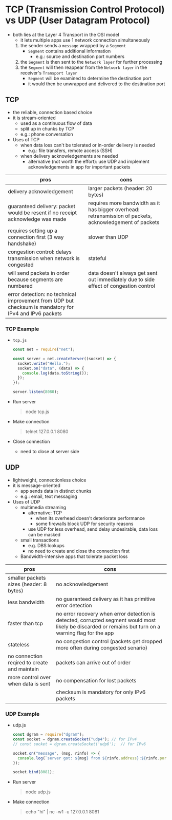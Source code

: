 # TCP (Transmission Control Protocol) vs UDP (User Datagram Protocol)

- both lies at the Layer 4 Transport in the OSI model
  - it lets multiple apps use 1 network connection simultaneously
  1. the sender sends a `message` wrapped by a `Segment`
     - `Segment` contains additional information
       - e.g.: source and destination port numbers
  2. the `Segment` is then sent to the `Network layer` for further processing
  3. the `Segment` will then reappear from the `Network layer` in the receiver's `Transport layer`
     - `Segment` will be examined to determine the destination port
     - it would then be unwrapped and delivered to the destination port

## TCP

- the reliable, connection based choice
- it is stream-oriented
  - used as a continuous flow of data
  - split up in chunks by TCP
  - e.g.: phone conversation
- Uses of TCP
  - when data loss can't be tolerated or in-order delivery is needed
    - e.g.: file transfers, remote access (SSH)
  - when delivery acknowledgements are needed
    - alternative (not worth the effort): use UDP and implement acknowledgements in app for important packets

| pros                                                                                                   | cons                                                                                                     |
| ------------------------------------------------------------------------------------------------------ | -------------------------------------------------------------------------------------------------------- |
| delivery acknowledgement                                                                               | larger packets (header: 20 bytes)                                                                        |
| guaranteed delivery: packet would be resent if no receipt acknowledge was made                         | requires more bandwidth as it has bigger overhead: retransmission of packets, acknowledgement of packets |
| requires setting up a connection first (3 way handshake)                                               | slower than UDP                                                                                          |
| congestion control: delays transmission when network is congested                                      | stateful                                                                                                 |
| will send packets in order because segments are numbered                                               | data doesn't always get sent out immediately due to side effect of congestion control                    |
| error detection: no technical improvement from UDP but checksum is mandatory for IPv4 and IPv6 packets |                                                                                                          |

### TCP Example

- `tcp.js`

  ```javascript
  const net = require("net");

  const server = net.createServer((socket) => {
    socket.write("Hello.");
    socket.on("data", (data) => {
      console.log(data.toString());
    });
  });

  server.listen(8080);
  ```

- Run server
  > node tcp.js
- Make connection
  > telnet 127.0.0.1 8080
- Close connection
  - need to close at server side

## UDP

- lightweight, connectionless choice
- it is message-oriented
  - app sends data in distinct chunks
  - e.g.: email, text messaging
- Uses of UDP
  - multimedia streaming
    - alternative: TCP
      - when its overhead doesn't deteriorate performance
      - some firewalls block UDP for security reasons
    - use UDP for less overhead, send delay undesirable, data loss can be masked
  - small transactions
    - e.g. DBS lookups
    - no need to create and close the connection first
  - Bandwidth-intensive apps that tolerate packet loss

| pros                                         | cons                                                                                                                                                   |
| -------------------------------------------- | ------------------------------------------------------------------------------------------------------------------------------------------------------ |
| smaller packets sizes (header: 8 bytes)      | no acknowledgement                                                                                                                                     |
| less bandwidth                               | no guaranteed delivery as it has primitive error detection                                                                                             |
| faster than tcp                              | no error recovery when error detection is detected, corrupted segment would most likely be discarded or remains but turn on a warning flag for the app |
| stateless                                    | no congestion control (packets get dropped more often during congested senario)                                                                        |
| no connection reqired to create and maintain | packets can arrive out of order                                                                                                                        |
| more control over when data is sent          | no compensation for lost packets                                                                                                                       |
|                                              | checksum is mandatory for only IPv6 packets                                                                                                            |

### UDP Example

- udp.js

  ```javascript
  const dgram = require("dgram");
  const socket = dgram.createSocket("udp4"); // for IPv4
  // const socket = dgram.createSocket('udp6');  // for IPv6

  socket.on("message", (msg, rinfo) => {
    console.log(`server got: ${msg} from ${rinfo.address}:${rinfo.port}`);
  });

  socket.bind(8081);
  ```

- Run server
  > node udp.js
- Make connection
  > echo "hi" | nc -w1 -u 127.0.0.1 8081
